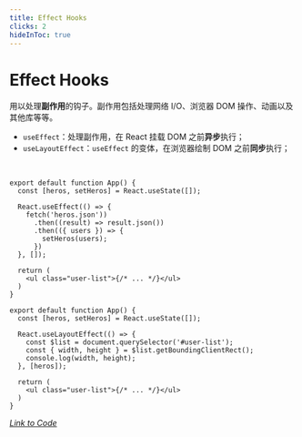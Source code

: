 ```yaml
---
title: Effect Hooks
clicks: 2
hideInToc: true
---
```


# Effect Hooks

用以处理**副作用**的钩子。副作用包括处理网络 I/O、浏览器 DOM 操作、动画以及其他库等等。

- `useEffect`：处理副作用，在 React 挂载 DOM 之前**异步**执行；
- `useLayoutEffect`：`useEffect` 的变体，在浏览器绘制 DOM 之前**同步**执行；

<br />

<div v-show="$slidev.nav.clicks === 1">

```tsx {4-12}
export default function App() {
  const [heros, setHeros] = React.useState([]);

  React.useEffect(() => {
    fetch('heros.json'))
      .then((result) => result.json())
      .then(({ users }) => {
        setHeros(users);
      })
  }, []);

  return (
    <ul class="user-list">{/* ... */}</ul>
  )
}
```

</div>

<div v-show="$slidev.nav.clicks === 2">

```tsx {4-9}
export default function App() {
  const [heros, setHeros] = React.useState([]);

  React.useLayoutEffect(() => {
    const $list = document.querySelector('#user-list');
    const { width, height } = $list.getBoundingClientRect();
    console.log(width, height);
  }, [heros]);

  return (
    <ul class="user-list">{/* ... */}</ul>
  )
}
```

</div>

*<a href="https://stackblitz.com/edit/lesson-one-jsx?devToolsHeight=33&embed=1&file=App.tsx" target="_blank">Link to Code</a>*

<!--
还是以之前英雄列表的代码来看下 useEffect 的使用，useEffect 只接受两个参数，第一个是处理函数，我们的请求数据的接口调用的逻辑写在这里。

第二个参数是依赖数组，当数组为空是，表示当前 useEffect 钩子不依赖任何状态，那么它只在组件第一次执行时执行一次，之后的组件的重新渲染都不会执行它；

如果数组不为空，那么只有当它依赖的那些状态发生变化时，它才会执行。

useLayoutEffect 和 useEffect 写法相同，二者在写法上没有任何区别，区别是在执行上。

useEffect 是异步方法，也就说，它不会阻断浏览器的渲染过程；

useLayoutEffect 是同步方法，它会阻断浏览器的渲染过程，一般来说，想要获取更新后的 DOM 元素可以使用 useLayoutEffect 钩子。
 -->
